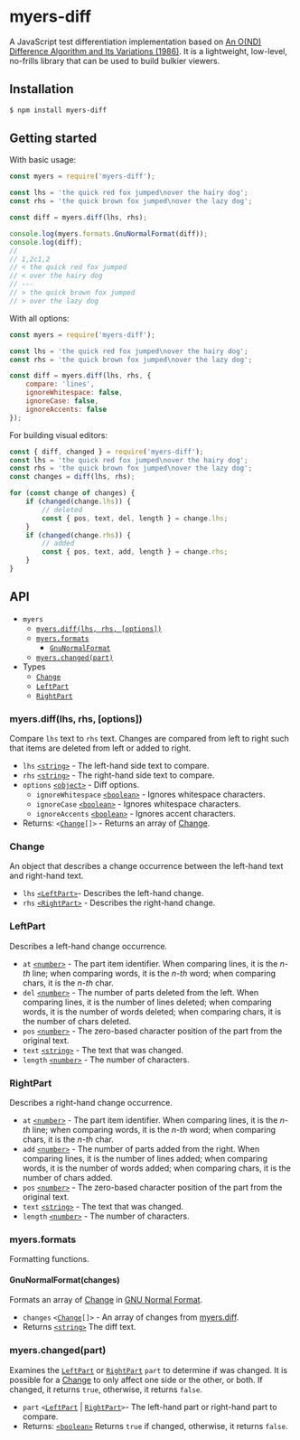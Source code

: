 # myers-diff

A JavaScript test differentiation implementation based on [An O(ND) Difference Algorithm and Its Variations (1986)](www.xmailserver.org/diff2.pdf).  It is a lightweight, low-level, no-frills library that can be used to build bulkier viewers.

## Installation

```bash
$ npm install myers-diff
```

## Getting started

With basic usage:

```js
const myers = require('myers-diff');

const lhs = 'the quick red fox jumped\nover the hairy dog';
const rhs = 'the quick brown fox jumped\nover the lazy dog';

const diff = myers.diff(lhs, rhs);

console.log(myers.formats.GnuNormalFormat(diff));
console.log(diff);
//
// 1,2c1,2
// < the quick red fox jumped
// < over the hairy dog
// ---
// > the quick brown fox jumped
// > over the lazy dog
```

With all options:

```js
const myers = require('myers-diff');

const lhs = 'the quick red fox jumped\nover the hairy dog';
const rhs = 'the quick brown fox jumped\nover the lazy dog';

const diff = myers.diff(lhs, rhs, {
    compare: 'lines',
    ignoreWhitespace: false,
    ignoreCase: false,
    ignoreAccents: false
});
```

For building visual editors:

```js
const { diff, changed } = require('myers-diff');
const lhs = 'the quick red fox jumped\nover the hairy dog';
const rhs = 'the quick brown fox jumped\nover the lazy dog';
const changes = diff(lhs, rhs);

for (const change of changes) {
    if (changed(change.lhs)) {
        // deleted
        const { pos, text, del, length } = change.lhs;
    }
    if (changed(change.rhs)) {
        // added
        const { pos, text, add, length } = change.rhs;
    }
}
```

## API

- `myers`
  - [`myers.diff(lhs, rhs, [options])`](#diff)
  - [`myers.formats`](#formats)
    - [`GnuNormalFormat`](#formats-gnunormalformat)
  - [`myers.changed(part)`](#changed)
- Types
  - [`Change`](#change)
  - [`LeftPart`](#leftpart)
  - [`RightPart`](#rightpart)

<a name="diff"></a>

### myers.diff(lhs, rhs, [options])

Compare `lhs` text to `rhs` text.  Changes are compared from left to right such that items are deleted from left or added to right.

- `lhs` [`<string>`](https://developer.mozilla.org/en-US/docs/Web/JavaScript/Data_structures#String_type) - The left-hand side text to compare.
- `rhs` [`<string>`](https://developer.mozilla.org/en-US/docs/Web/JavaScript/Data_structures#String_type) - The right-hand side text to compare.
- `options` [`<object>`](https://developer.mozilla.org/en-US/docs/Web/JavaScript/Reference/Global_Objects/Object) - Diff options.
  - `ignoreWhitespace` [`<boolean>`](https://developer.mozilla.org/en-US/docs/Web/JavaScript/Data_structures#Boolean_type") - Ignores whitespace characters.
  - `ignoreCase` [`<boolean>`](https://developer.mozilla.org/en-US/docs/Web/JavaScript/Data_structures#Boolean_type") - Ignores whitespace characters.
  - `ignoreAccents` [`<boolean>`](https://developer.mozilla.org/en-US/docs/Web/JavaScript/Data_structures#Boolean_type") - Ignores accent characters.
- Returns: `<`[`Change`](#change)`[]>` - Returns an array of [Change](#change).

<a name="change"></a>

### Change

An object that describes a change occurrence between the  left-hand text and right-hand text.

- `lhs` [`<LeftPart>`](#leftpart)- Describes the left-hand change.
- `rhs` [`<RightPart>`](#rightpart) - Describes the right-hand change.

<a name="leftpart"></a>

### LeftPart

Describes a left-hand change occurrence.

- `at` [`<number>`](https://developer.mozilla.org/en-US/docs/Web/JavaScript/Data_structures#Number_type) - The part item identifier.  When comparing lines, it is the _n-th_ line; when comparing words, it is the _n-th_ word; when comparing chars, it is the _n-th_ char.
- `del` [`<number>`](https://developer.mozilla.org/en-US/docs/Web/JavaScript/Data_structures#Number_type) - The number of parts deleted from the left. When comparing lines, it is the number of lines deleted; when comparing words, it is the number of words deleted; when comparing chars, it is the number of chars deleted.
- `pos` [`<number>`](https://developer.mozilla.org/en-US/docs/Web/JavaScript/Data_structures#Number_type) - The zero-based character position of the part from the original text.
- `text` [`<string>`](https://developer.mozilla.org/en-US/docs/Web/JavaScript/Data_structures#String_type) - The text that was changed.
- `length` [`<number>`](https://developer.mozilla.org/en-US/docs/Web/JavaScript/Data_structures#Number_type) - The number of characters.

<a name="rightpart"></a>

### RightPart

Describes a right-hand change occurrence.

- `at` [`<number>`](https://developer.mozilla.org/en-US/docs/Web/JavaScript/Data_structures#Number_type) - The part item identifier.  When comparing lines, it is the _n-th_ line; when comparing words, it is the _n-th_ word; when comparing chars, it is the _n-th_ char.
- `add` [`<number>`](https://developer.mozilla.org/en-US/docs/Web/JavaScript/Data_structures#Number_type) - The number of parts added from the right. When comparing lines, it is the number of lines added; when comparing words, it is the number of words added; when comparing chars, it is the number of chars added.
- `pos` [`<number>`](https://developer.mozilla.org/en-US/docs/Web/JavaScript/Data_structures#Number_type) - The zero-based character position of the part from the original text.
- `text` [`<string>`](https://developer.mozilla.org/en-US/docs/Web/JavaScript/Data_structures#String_type) - The text that was changed.
- `length` [`<number>`](https://developer.mozilla.org/en-US/docs/Web/JavaScript/Data_structures#Number_type) - The number of characters.

<a name="formats"></a>

### myers.formats

Formatting functions.

#### GnuNormalFormat(changes)

Formats an array of [Change](#change) in [GNU Normal Format](https://www.gnu.org/software/diffutils/manual/html_node/Example-Normal.html#Example-Normal).

- `changes` `<`[`Change`](#change)`[]>` - An array of changes from [myers.diff](#diff).
- Returns [`<string>`](https://developer.mozilla.org/en-US/docs/Web/JavaScript/Data_structures#String_type) The diff text.

<a name="changed"></a>

### myers.changed(part)

Examines the [`LeftPart`](#leftpart) or [`RightPart`](#rightpart) `part` to determine if was changed.  It is possible for a [Change](#change) to only affect one side or the other, or both.  If changed, it returns `true`, otherwise, it returns `false`.

- `part` `<`[`LeftPart`](#leftpart) | [`RightPart`](#rightpart)`>`- The left-hand part or right-hand part to compare.
- Returns: [`<boolean>`](https://developer.mozilla.org/en-US/docs/Web/JavaScript/Data_structures#Boolean_type") Returns `true` if changed, otherwise, it returns `false`.
